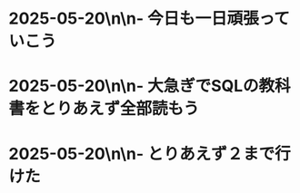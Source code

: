 # 2025-05-20\n\n- 今日も一日頑張っていこう
# 2025-05-20\n\n- 大急ぎでSQLの教科書をとりあえず全部読もう
# 2025-05-20\n\n- とりあえず２まで行けた
